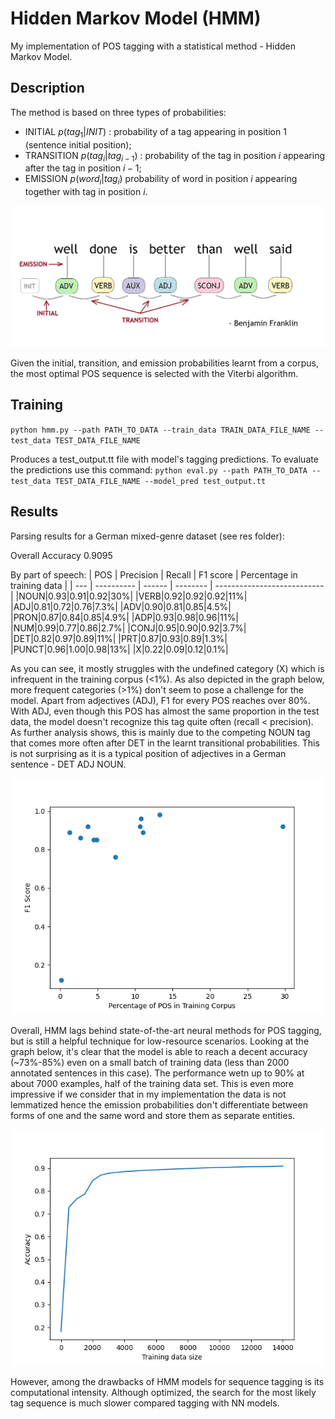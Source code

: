 # Hidden Markov Model (HMM)
My implementation of POS tagging with a statistical method - Hidden Markov Model. 

## Description
The method is based on three types of probabilities: 
- INITIAL $`p(tag_1|INIT)`$ : probability of a tag appearing in position 1 (sentence initial position);
- TRANSITION $`p(tag_i|{tag}_{i-1})`$ : probability of the tag in position $`i`$ appearing after the tag in position $`i-1`$; 
- EMISSION $`p(word_i|tag_i)`$ probability of word in position $`i`$ appearing together with tag in position $`i`$.

![example_sentence](https://github.com/uliana65/hmm/blob/main/figures/sent_example.png)

Given the initial, transition, and emission probabilities learnt from a corpus, the most optimal POS sequence is selected with the Viterbi algorithm. 

## Training
`python hmm.py --path PATH_TO_DATA --train_data TRAIN_DATA_FILE_NAME --test_data TEST_DATA_FILE_NAME`

Produces a test_output.tt file with model's tagging predictions. To evaluate the predictions use this command:
`python eval.py --path PATH_TO_DATA --test_data TEST_DATA_FILE_NAME --model_pred test_output.tt`

## Results
Parsing results for a German mixed-genre dataset (see res folder):

Overall Accuracy 0.9095

By part of speech:
| POS | Precision  | Recall | F1 score | Percentage in training data |
| --- | ---------- | ------ | -------- | --------------------------- |
|NOUN|0.93|0.91|0.92|30%|
|VERB|0.92|0.92|0.92|11%|
|ADJ|0.81|0.72|0.76|7.3%|
|ADV|0.90|0.81|0.85|4.5%|
|PRON|0.87|0.84|0.85|4.9%|
|ADP|0.93|0.98|0.96|11%|
|NUM|0.99|0.77|0.86|2.7%|
|CONJ|0.95|0.90|0.92|3.7%|
|DET|0.82|0.97|0.89|11%|
|PRT|0.87|0.93|0.89|1.3%|
|PUNCT|0.96|1.00|0.98|13%|
|X|0.22|0.09|0.12|0.1%|

As you can see, it mostly struggles with the undefined category (X) which is infrequent in the training corpus (<1%). As also depicted in the graph below, more frequent categories (>1%) don't seem to pose a challenge for the model. Apart from adjectives (ADJ), F1 for every POS reaches over 80%. With ADJ, even though this POS has almost the same proportion in the test data, the model doesn't recognize this tag quite often (recall < precision). As further analysis shows, this is mainly due to the competing NOUN tag that comes more often after DET in the learnt transitional probabilities. This is not surprising as it is a typical position of adjectives in a German sentence - DET ADJ NOUN.

![example_sentence](https://github.com/uliana65/hmm/blob/main/figures/f1_by_distribution.png)

Overall, HMM lags behind state-of-the-art neural methods for POS tagging, but is still a helpful technique for low-resource scenarios. Looking at the graph below, it's clear that the model is able to reach a decent accuracy (~73%-85%) even on a small batch of training data (less than 2000 annotated sentences in this case). The performance wetn up to 90% at about 7000 examples, half of the training data set. This is even more impressive if we consider that in my implementation the data is not lemmatized hence the emission probabilities don't differentiate between forms of one and the same word and store them as separate entities.

![example_sentence](https://github.com/uliana65/hmm/blob/main/figures/accuracy_by_training_size.png)

However, among the drawbacks of HMM models for sequence tagging is its computational intensity. Although optimized, the search for the most likely tag sequence is much slower compared tagging with NN models.     
